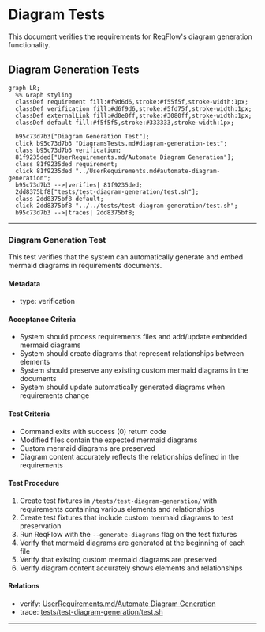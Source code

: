 # Diagram Tests

This document verifies the requirements for ReqFlow's diagram generation functionality.

## Diagram Generation Tests
```mermaid
graph LR;
  %% Graph styling
  classDef requirement fill:#f9d6d6,stroke:#f55f5f,stroke-width:1px;
  classDef verification fill:#d6f9d6,stroke:#5fd75f,stroke-width:1px;
  classDef externalLink fill:#d0e0ff,stroke:#3080ff,stroke-width:1px;
  classDef default fill:#f5f5f5,stroke:#333333,stroke-width:1px;

  b95c73d7b3["Diagram Generation Test"];
  click b95c73d7b3 "DiagramsTests.md#diagram-generation-test";
  class b95c73d7b3 verification;
  81f9235ded["UserRequirements.md/Automate Diagram Generation"];
  class 81f9235ded requirement;
  click 81f9235ded "../UserRequirements.md#automate-diagram-generation";
  b95c73d7b3 -->|verifies| 81f9235ded;
  2dd8375bf8["tests/test-diagram-generation/test.sh"];
  class 2dd8375bf8 default;
  click 2dd8375bf8 "../../tests/test-diagram-generation/test.sh";
  b95c73d7b3 -->|traces| 2dd8375bf8;
```

---

### Diagram Generation Test

This test verifies that the system can automatically generate and embed mermaid diagrams in requirements documents.

#### Metadata
  * type: verification

#### Acceptance Criteria
- System should process requirements files and add/update embedded mermaid diagrams
- System should create diagrams that represent relationships between elements
- System should preserve any existing custom mermaid diagrams in the documents
- System should update automatically generated diagrams when requirements change

#### Test Criteria
- Command exits with success (0) return code
- Modified files contain the expected mermaid diagrams
- Custom mermaid diagrams are preserved 
- Diagram content accurately reflects the relationships defined in the requirements

#### Test Procedure
1. Create test fixtures in `/tests/test-diagram-generation/` with requirements containing various elements and relationships
2. Create test fixtures that include custom mermaid diagrams to test preservation
3. Run ReqFlow with the `--generate-diagrams` flag on the test fixtures
4. Verify that mermaid diagrams are generated at the beginning of each file
5. Verify that existing custom mermaid diagrams are preserved
6. Verify diagram content accurately shows elements and relationships

#### Relations
  * verify: [UserRequirements.md/Automate Diagram Generation](../UserRequirements.md#automate-diagram-generation)
  * trace: [tests/test-diagram-generation/test.sh](../../tests/test-diagram-generation/test.sh)

---